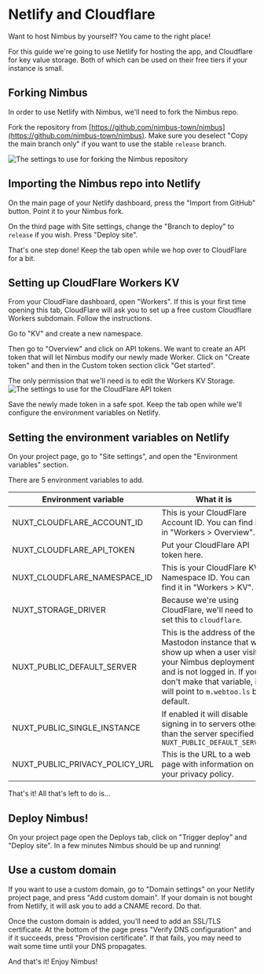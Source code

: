 # Netlify and Cloudflare

Want to host Nimbus by yourself? You came to the right place!

For this guide we're going to use Netlify for hosting the app, and Cloudflare for key value storage. Both of which can be used on their free tiers if your instance is small.

## Forking Nimbus

In order to use Netlify with Nimbus, we'll need to fork the Nimbus repo.

Fork the repository from [https://github.com/nimbus-town/nimbus](https://github.com/nimbus-town/nimbus). Make sure you deselect "Copy the main branch only" if you want to use the stable `release` branch.

![The settings to use for forking the Nimbus repository](/images/selfhosting-guide/github-fork.png)

## Importing the Nimbus repo into Netlify

On the main page of your Netlify dashboard, press the "Import from GitHub" button. Point it to your Nimbus fork.

On the third page with Site settings, change the "Branch to deploy" to `release` if you wish. Press "Deploy site".

That's one step done! Keep the tab open while we hop over to CloudFlare for a bit.

## Setting up CloudFlare Workers KV

From your CloudFlare dashboard, open "Workers". If this is your first time opening this tab, CloudFlare will ask you to set up a free custom Cloudflare Workers subdomain. Follow the instructions.

Go to "KV" and create a new namespace.

Then go to "Overview" and click on API tokens. We want to create an API token that will let Nimbus modify our newly made Worker. Click on "Create token" and then in the Custom token section click "Get started".

The only permission that we'll need is to edit the Workers KV Storage.
![The settings to use for the CloudFlare API token](/images/selfhosting-guide/cf-api-token-settings.png)

Save the newly made token in a safe spot. Keep the tab open while we'll configure the environment variables on Netlify.

## Setting the environment variables on Netlify

On your project page, go to "Site settings", and open the "Environment variables" section.

There are 5 environment variables to add.

| Environment variable | What it is |
|---|---|
| NUXT_CLOUDFLARE_ACCOUNT_ID | This is your CloudFlare Account ID. You can find it in "Workers > Overview". |
| NUXT_CLOUDFLARE_API_TOKEN | Put your CloudFlare API token here. |
| NUXT_CLOUDFLARE_NAMESPACE_ID | This is your CloudFlare KV Namespace ID. You can find it in "Workers > KV". |
| NUXT_STORAGE_DRIVER | Because we're using CloudFlare, we'll need to set this to `cloudflare`. |
| NUXT_PUBLIC_DEFAULT_SERVER | This is the address of the Mastodon instance that will show up when a user visits your Nimbus deployment and is not logged in. If you don't make that variable, it will point to `m.webtoo.ls` by default. |
| NUXT_PUBLIC_SINGLE_INSTANCE | If enabled it will disable signing in to servers other than the server specified in `NUXT_PUBLIC_DEFAULT_SERVER` |
| NUXT_PUBLIC_PRIVACY_POLICY_URL | This is the URL to a web page with information on your privacy policy. |

That's it! All that's left to do is...

## Deploy Nimbus!

On your project page open the Deploys tab, click on "Trigger deploy" and "Deploy site". In a few minutes Nimbus should be up and running!

## Use a custom domain

If you want to use a custom domain, go to "Domain settings" on your Netlify project page, and press "Add custom domain". If your domain is not bought from Netlify, it will ask you to add a CNAME record. Do that.

Once the custom domain is added, you'll need to add an SSL/TLS certificate. At the bottom of the page press "Verify DNS configuration" and if it succeeds, press "Provision certificate". If that fails, you may need to wait some time until your DNS propagates.

And that's it! Enjoy Nimbus!
